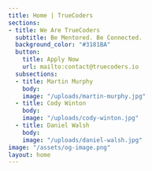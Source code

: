 ```yaml
---
title: Home | TrueCoders
sections:
- title: We Are TrueCoders
  subtitle: Be Mentored. Be Connected.
  background_color: "#3181BA"
  button:
    title: Apply Now
    url: mailto:contact@truecoders.io
  subsections:
  - title: Martin Murphy
    body: 
    image: "/uploads/martin-murphy.jpg"
  - title: Cody Winton
    body: 
    image: "/uploads/cody-winton.jpg"
  - title: Daniel Walsh
    body: 
    image: "/uploads/daniel-walsh.jpg"
image: "/assets/og-image.png"
layout: home
---
```


